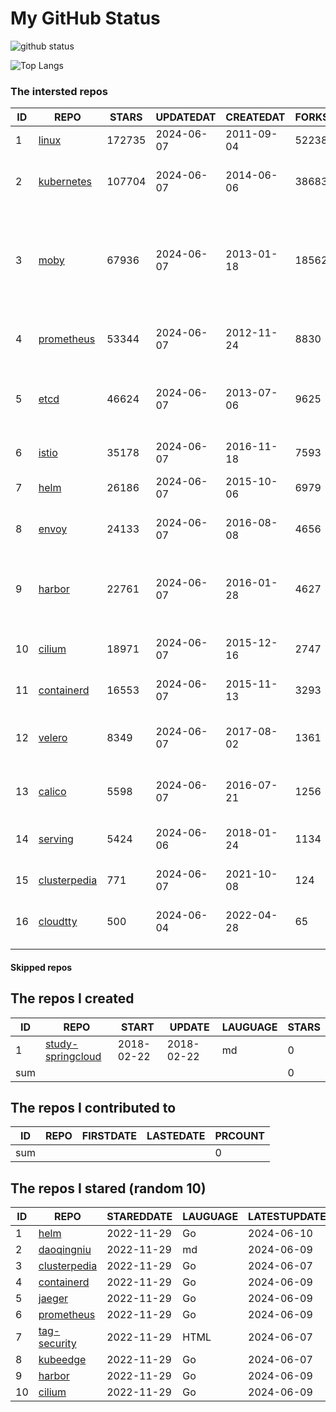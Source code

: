 # My GitHub Status

<img src="https://github-readme-stats-1.yihong0618.vercel.app/api?username=daoqingniu&show_icons=true&&&hide_title=true&count_private=true" alt="github status" />

![Top Langs](https://github-readme-stats-1.yihong0618.vercel.app/api/top-langs/?username=daoqingniu&layout=compact)

<!--START_SECTION:github_repos-->
### The intersted repos
| ID |                              REPO                               | STARS  | UPDATEDAT  | CREATEDAT  | FORKSCOUNT |                                                DESCRIPTIONS                                                |
|----|-----------------------------------------------------------------|--------|------------|------------|------------|------------------------------------------------------------------------------------------------------------|
|  1 | [linux](https://github.com/torvalds/linux)                      | 172735 | 2024-06-07 | 2011-09-04 |      52238 | Linux kernel source tree                                                                                   |
|  2 | [kubernetes](https://github.com/kubernetes/kubernetes)          | 107704 | 2024-06-07 | 2014-06-06 |      38683 | Production-Grade Container Scheduling and Management                                                       |
|  3 | [moby](https://github.com/moby/moby)                            |  67936 | 2024-06-07 | 2013-01-18 |      18562 | The Moby Project - a collaborative project for the container ecosystem to assemble container-based systems |
|  4 | [prometheus](https://github.com/prometheus/prometheus)          |  53344 | 2024-06-07 | 2012-11-24 |       8830 | The Prometheus monitoring system and time series database.                                                 |
|  5 | [etcd](https://github.com/etcd-io/etcd)                         |  46624 | 2024-06-07 | 2013-07-06 |       9625 | Distributed reliable key-value store for the most critical data of a distributed system                    |
|  6 | [istio](https://github.com/istio/istio)                         |  35178 | 2024-06-07 | 2016-11-18 |       7593 | Connect, secure, control, and observe services.                                                            |
|  7 | [helm](https://github.com/helm/helm)                            |  26186 | 2024-06-07 | 2015-10-06 |       6979 | The Kubernetes Package Manager                                                                             |
|  8 | [envoy](https://github.com/envoyproxy/envoy)                    |  24133 | 2024-06-07 | 2016-08-08 |       4656 | Cloud-native high-performance edge/middle/service proxy                                                    |
|  9 | [harbor](https://github.com/goharbor/harbor)                    |  22761 | 2024-06-07 | 2016-01-28 |       4627 | An open source trusted cloud native registry project that stores, signs, and scans content.                |
| 10 | [cilium](https://github.com/cilium/cilium)                      |  18971 | 2024-06-07 | 2015-12-16 |       2747 | eBPF-based Networking, Security, and Observability                                                         |
| 11 | [containerd](https://github.com/containerd/containerd)          |  16553 | 2024-06-07 | 2015-11-13 |       3293 | An open and reliable container runtime                                                                     |
| 12 | [velero](https://github.com/vmware-tanzu/velero)                |   8349 | 2024-06-07 | 2017-08-02 |       1361 | Backup and migrate Kubernetes applications and their persistent volumes                                    |
| 13 | [calico](https://github.com/projectcalico/calico)               |   5598 | 2024-06-07 | 2016-07-21 |       1256 | Cloud native networking and network security                                                               |
| 14 | [serving](https://github.com/knative/serving)                   |   5424 | 2024-06-06 | 2018-01-24 |       1134 | Kubernetes-based, scale-to-zero, request-driven compute                                                    |
| 15 | [clusterpedia](https://github.com/clusterpedia-io/clusterpedia) |    771 | 2024-06-07 | 2021-10-08 |        124 | The Encyclopedia of Kubernetes clusters                                                                    |
| 16 | [cloudtty](https://github.com/cloudtty/cloudtty)                |    500 | 2024-06-04 | 2022-04-28 |         65 | A Friendly Kubernetes CloudShell (Web Terminal) !                                                          |



#### Skipped repos
<!--END_SECTION:github_repos-->

<!--START_SECTION:my_github-->
## The repos I created
| ID  |                                 REPO                                 |   START    |   UPDATE   | LAUGUAGE | STARS |
|-----|----------------------------------------------------------------------|------------|------------|----------|-------|
|   1 | [study-springcloud](https://github.com/daoqingniu/study-springcloud) | 2018-02-22 | 2018-02-22 | md       |     0 |
| sum |                                                                      |            |            |          |     0 |

## The repos I contributed to
| ID  | REPO | FIRSTDATE | LASTEDATE | PRCOUNT |
|-----|------|-----------|-----------|---------|
| sum |      |           |           |       0 |

## The repos I stared (random 10)
| ID |                              REPO                               | STAREDDATE | LAUGUAGE | LATESTUPDATE |
|----|-----------------------------------------------------------------|------------|----------|--------------|
|  1 | [helm](https://github.com/helm/helm)                            | 2022-11-29 | Go       | 2024-06-10   |
|  2 | [daoqingniu](https://github.com/daoqingniu/daoqingniu)          | 2022-11-29 | md       | 2024-06-09   |
|  3 | [clusterpedia](https://github.com/clusterpedia-io/clusterpedia) | 2022-11-29 | Go       | 2024-06-07   |
|  4 | [containerd](https://github.com/containerd/containerd)          | 2022-11-29 | Go       | 2024-06-09   |
|  5 | [jaeger](https://github.com/jaegertracing/jaeger)               | 2022-11-29 | Go       | 2024-06-09   |
|  6 | [prometheus](https://github.com/prometheus/prometheus)          | 2022-11-29 | Go       | 2024-06-09   |
|  7 | [tag-security](https://github.com/cncf/tag-security)            | 2022-11-29 | HTML     | 2024-06-07   |
|  8 | [kubeedge](https://github.com/kubeedge/kubeedge)                | 2022-11-29 | Go       | 2024-06-07   |
|  9 | [harbor](https://github.com/goharbor/harbor)                    | 2022-11-29 | Go       | 2024-06-09   |
| 10 | [cilium](https://github.com/cilium/cilium)                      | 2022-11-29 | Go       | 2024-06-09   |

<!--END_SECTION:my_github-->

